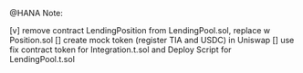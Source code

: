 @HANA Note:

[v] remove contract LendingPosition from LendingPool.sol, replace w Position.sol
[] create mock token (register TIA and USDC) in Uniswap
[] use fix contract token for Integration.t.sol and Deploy Script for LendingPool.t.sol
